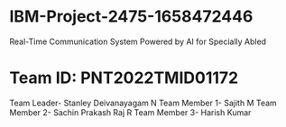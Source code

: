 # IBM-Project-2475-1658472446
Real-Time Communication System Powered by AI for Specially Abled
# Team ID: PNT2022TMID01172
Team Leader- Stanley Deivanayagam N
Team Member 1- Sajith M
Team Member 2- Sachin Prakash Raj R
Team Member 3- Harish Kumar
